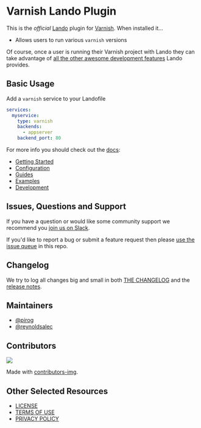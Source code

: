 # Varnish Lando Plugin

This is the _official_ [Lando](https://lando.dev) plugin for [Varnish](https://varnish-cache.org/intro/index.html#intro). When installed it...

* Allows users to run various `varnish` versions

Of course, once a user is running their Varnish project with Lando they can take advantage of [all the other awesome development features](https://docs.lando.dev) Lando provides.

## Basic Usage

Add a `varnish` service to your Landofile

```yaml
services:
  myservice:
    type: varnish
    backends:
      - appserver
    backend_port: 80
```

For more info you should check out the [docs](https://docs.lando.dev/varnish):

* [Getting Started](https://docs.lando.dev/varnish/)
* [Configuration](https://docs.lando.dev/varnish/config.html)
* [Guides](https://docs.lando.dev/varnish/accessing-logs.html)
* [Examples](https://github.com/lando/varnish/tree/main/examples)
* [Development](https://docs.lando.dev/varnish/development.html)

## Issues, Questions and Support

If you have a question or would like some community support we recommend you [join us on Slack](https://launchpass.com/devwithlando).

If you'd like to report a bug or submit a feature request then please [use the issue queue](https://github.com/lando/varnish/issues/new/choose) in this repo.

## Changelog

We try to log all changes big and small in both [THE CHANGELOG](https://github.com/lando/varnish/blob/main/CHANGELOG.md) and the [release notes](https://github.com/lando/varnish/releases).


## Maintainers

* [@pirog](https://github.com/pirog)
* [@reynoldsalec](https://github.com/reynoldsalec)

## Contributors

<a href="https://github.com/lando/varnish/graphs/contributors">
  <img src="https://contrib.rocks/image?repo=lando/varnish" />
</a>

Made with [contributors-img](https://contrib.rocks).

## Other Selected Resources

* [LICENSE](/LICENSE)
* [TERMS OF USE](https://docs.lando.dev/terms)
* [PRIVACY POLICY](https://docs.lando.dev/privacy)


